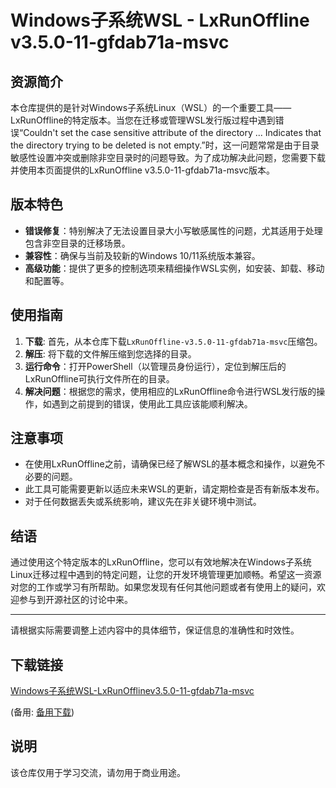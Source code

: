# Windows子系统WSL - LxRunOffline v3.5.0-11-gfdab71a-msvc

## 资源简介

本仓库提供的是针对Windows子系统Linux（WSL）的一个重要工具——LxRunOffline的特定版本。当您在迁移或管理WSL发行版过程中遇到错误“Couldn't set the case sensitive attribute of the directory ... Indicates that the directory trying to be deleted is not empty.”时，这一问题常常是由于目录敏感性设置冲突或删除非空目录时的问题导致。为了成功解决此问题，您需要下载并使用本页面提供的LxRunOffline v3.5.0-11-gfdab71a-msvc版本。

## 版本特色

- **错误修复**：特别解决了无法设置目录大小写敏感属性的问题，尤其适用于处理包含非空目录的迁移场景。
- **兼容性**：确保与当前及较新的Windows 10/11系统版本兼容。
- **高级功能**：提供了更多的控制选项来精细操作WSL实例，如安装、卸载、移动和配置等。

## 使用指南

1. **下载**: 首先，从本仓库下载`LxRunOffline-v3.5.0-11-gfdab71a-msvc`压缩包。
2. **解压**: 将下载的文件解压缩到您选择的目录。
3. **运行命令**：打开PowerShell（以管理员身份运行），定位到解压后的LxRunOffline可执行文件所在的目录。
4. **解决问题**：根据您的需求，使用相应的LxRunOffline命令进行WSL发行版的操作，如遇到之前提到的错误，使用此工具应该能顺利解决。

## 注意事项

- 在使用LxRunOffline之前，请确保已经了解WSL的基本概念和操作，以避免不必要的问题。
- 此工具可能需要更新以适应未来WSL的更新，请定期检查是否有新版本发布。
- 对于任何数据丢失或系统影响，建议先在非关键环境中测试。

## 结语

通过使用这个特定版本的LxRunOffline，您可以有效地解决在Windows子系统Linux迁移过程中遇到的特定问题，让您的开发环境管理更加顺畅。希望这一资源对您的工作或学习有所帮助。如果您发现有任何其他问题或者有使用上的疑问，欢迎参与到开源社区的讨论中来。

---

请根据实际需要调整上述内容中的具体细节，保证信息的准确性和时效性。

## 下载链接
[Windows子系统WSL-LxRunOfflinev3.5.0-11-gfdab71a-msvc](https://pan.quark.cn/s/acd4de57965b) 

(备用: [备用下载](https://pan.baidu.com/s/1etRx94yimqc1Rk5df38ULg?pwd=1234))

## 说明

该仓库仅用于学习交流，请勿用于商业用途。
